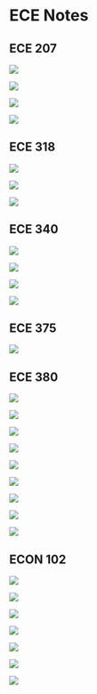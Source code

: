 # ECE Notes



## ECE 207

<a href = "Signals&Systems/Energy&Power.html" target = "_blank" rel = "noopener noreferrer">![](https://img.shields.io/badge/Signals%20%26%20Systems-Energy%20&%20Power-orange)</a>

<a href = "Signals&Systems/LaplaceTransforms.html" target = "_blank" rel = "noopener noreferrer">![](https://img.shields.io/badge/Signals%20%26%20Systems-Laplace%20Transforms-orange)</a>

<a href = "Signals&Systems/FourierSeries&Transforms.html" target = "_blank" rel = "noopener noreferrer">![](https://img.shields.io/badge/Signals%20%26%20Systems-Fourier%20Series%20&%20Transforms-orange)</a>

<a href = "Signals&Systems/ZTransforms.html" target = "_blank" rel = "noopener noreferrer">![](https://img.shields.io/badge/Signals%20%26%20Systems-Z%20Transforms-orange)</a>



## ECE 318

<a href = "Signals&Systems/FourierSeries&Transforms.html" target = "_blank" rel = "noopener noreferrer">![](https://img.shields.io/badge/Signals%20%26%20Systems-Fourier%20Series%20&%20Transforms-orange)</a>

<a href = "Signals&Systems/Energy&Power.html" target = "_blank" rel = "noopener noreferrer">![](https://img.shields.io/badge/Signals%20%26%20Systems-Energy%20&%20Power-orange)</a>

<a href = "AnalogCommunication/Autocorrelation&Crosscorrelation.html" target = "_blank" rel = "noopener noreferrer">![](https://img.shields.io/badge/Analog%20Communication-Autocorrelation%20&%20Crosscorrelation-pink)</a>



## ECE 340

<a href = "Circuits/BJTs.html" target = "_blank" rel = "noopener noreferrer">![](https://img.shields.io/badge/Circuits-BJTs-brightgreen)</a>

<a href = "Circuits/MOSFETs.html" target = "_blank" rel = "noopener noreferrer">![](https://img.shields.io/badge/Circuits-MOSFETs-brightgreen)</a>

<a href = "Circuits/AnalysisOfTransistorAmplifiers.html" target = "_blank" rel = "noopener noreferrer">![](https://img.shields.io/badge/Circuits-Analysis%20Of%20Transistor%20Amplifiers-brightgreen)</a>

<a href = "Circuits/IntegratedCircuitAmplifiers.html" target = "_blank" rel = "noopener noreferrer">![](https://img.shields.io/badge/Circuits-Integrated%20Circuit%20Amplifiers-brightgreen)</a>



## ECE 375

<a href = "ElectromagneticWaves/MaxwellsEquations.html" target = "_blank" rel = "noopener noreferrer">![](https://img.shields.io/badge/Electromagnetic%20Waves-Maxells%20Equations-yellow)</a>



## ECE 380

<a href = "Signals&Systems/LaplaceTransforms.html" target = "_blank" rel = "noopener noreferrer">![](https://img.shields.io/badge/Signals%20%26%20Systems-Laplace%20Transforms-orange)</a>

<a href = "ControlSystems/BodePlots.html" target = "_blank" rel = "noopener noreferrer">![](https://img.shields.io/badge/Control%20Systems-Bode%20Plots-blue)</a>

<a href = "ControlSystems/FirstOrderSystems.html" target = "_blank" rel = "noopener noreferrer">![](https://img.shields.io/badge/Control%20Systems-First%20Order%20Systems-blue)</a>

<a href = "ControlSystems/SecondOrderSystems.html" target = "_blank" rel = "noopener noreferrer">![](https://img.shields.io/badge/Control%20Systems-Second%20Order%20Systems-blue)</a>

<a href = "ControlSystems/Stability.html" target = "_blank" rel = "noopener noreferrer">![](https://img.shields.io/badge/Control%20Systems-Stability-blue)</a>

<a href = "ControlSystems/ReferenceTracking.html" target = "_blank" rel = "noopener noreferrer">![](https://img.shields.io/badge/Control%20Systems-Reference%20Tracking-blue)</a>

<a href = "ControlSystems/RootLocus.html" target = "_blank" rel = "noopener noreferrer">![](https://img.shields.io/badge/Control%20Systems-Root%20Locus-blue)</a>

<a href = "ControlSystems/Lead&LagCompensators.html" target = "_blank" rel = "noopener noreferrer">![](https://img.shields.io/badge/Control%20Systems-Lead%20&%20Lag%20Compensators-blue)</a>

<a href = "ControlSystems/NyquistPlots.html" target = "_blank" rel = "noopener noreferrer">![](https://img.shields.io/badge/Control%20Systems-Nyquist%20Plots-blue)</a>



## ECON 102

<a href = "Economics/GrowthRates.html" target = "_blank" rel = "noopener noreferrer">![](https://img.shields.io/badge/Economics-Growth%20Rates-darkred)</a>

<a href = "Economics/TimeSeriesComponents.html" target = "_blank" rel = "noopener noreferrer">![](https://img.shields.io/badge/Economics-Time%20Series%20Components-darkred)</a>

<a href = "Economics/IndexNumbers.html" target = "_blank" rel = "noopener noreferrer">![](https://img.shields.io/badge/Economics-Index%20Numbers-darkred)</a>

<a href = "Economics/RealGDP.html" target = "_blank" rel = "noopener noreferrer">![](https://img.shields.io/badge/Economics-Real%20GDP-darkred)</a>

<a href = "Economics/Inflation.html" target = "_blank" rel = "noopener noreferrer">![](https://img.shields.io/badge/Economics-Inflation-darkred)</a>

<a href = "Economics/Unemployment.html" target = "_blank" rel = "noopener noreferrer">![](https://img.shields.io/badge/Economics-Unemployment-darkred)</a>

<a href = "Economics/Inequality.html" target = "_blank" rel = "noopener noreferrer">![](https://img.shields.io/badge/Economics-Inequality-darkred)</a>
